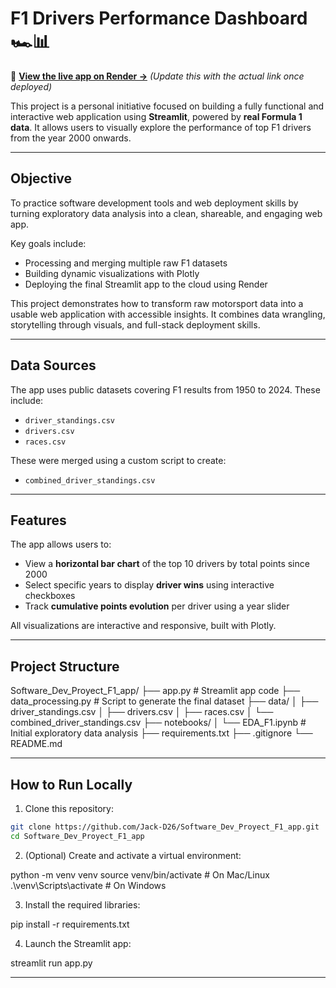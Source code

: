 # F1 Drivers Performance Dashboard 🏎️📊

🔗 **[View the live app on Render →](https://software-dev-proyect-f1-app.onrender.com)** _(Update this with the actual link once deployed)_

This project is a personal initiative focused on building a fully functional and interactive web application using **Streamlit**, powered by **real Formula 1 data**. It allows users to visually explore the performance of top F1 drivers from the year 2000 onwards.

---

## Objective

To practice software development tools and web deployment skills by turning exploratory data analysis into a clean, shareable, and engaging web app.

Key goals include:

- Processing and merging multiple raw F1 datasets
- Building dynamic visualizations with Plotly
- Deploying the final Streamlit app to the cloud using Render

This project demonstrates how to transform raw motorsport data into a usable web application with accessible insights. It combines data wrangling, storytelling through visuals, and full-stack deployment skills.

---

## Data Sources

The app uses public datasets covering F1 results from 1950 to 2024. These include:

- `driver_standings.csv`
- `drivers.csv`
- `races.csv`

These were merged using a custom script to create:

- `combined_driver_standings.csv`

---

## Features

The app allows users to:

- View a **horizontal bar chart** of the top 10 drivers by total points since 2000
- Select specific years to display **driver wins** using interactive checkboxes
- Track **cumulative points evolution** per driver using a year slider

All visualizations are interactive and responsive, built with Plotly.

---

## Project Structure

Software_Dev_Proyect_F1_app/ ├── app.py # Streamlit app code ├── data_processing.py # Script to generate the final dataset ├── data/ │ ├── driver_standings.csv │ ├── drivers.csv │ ├── races.csv │ └── combined_driver_standings.csv ├── notebooks/ │ └── EDA_F1.ipynb # Initial exploratory data analysis ├── requirements.txt ├── .gitignore └── README.md

---

## How to Run Locally

1. Clone this repository:

```bash
git clone https://github.com/Jack-D26/Software_Dev_Proyect_F1_app.git
cd Software_Dev_Proyect_F1_app
```

2. (Optional) Create and activate a virtual environment:

python -m venv venv
source venv/bin/activate # On Mac/Linux
.\venv\Scripts\activate # On Windows

3. Install the required libraries:

pip install -r requirements.txt

4. Launch the Streamlit app:

streamlit run app.py

---
